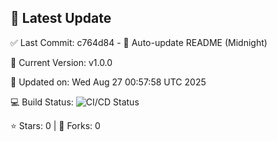 ## 🚀 Latest Update

✅ Last Commit: c764d84 - 🤖 Auto-update README (Midnight)

🌟 Current Version: v1.0.0

📅 Updated on: Wed Aug 27 00:57:58 UTC 2025

💻 Build Status: ![CI/CD Status](https://github.com/SaiAryan1784/wedding_frontend/actions/workflows/update-readme.yml/badge.svg)

⭐️ Stars: 0 | 🍴 Forks: 0
